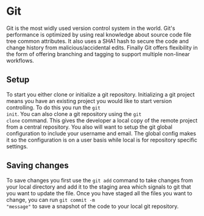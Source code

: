 # Git
Git is the most widly used version control system in the world.
Git's performance is optimized by using real knowledge about source code file tree common attributes.
It also uses a SHA1 hash to secure the code and change history from malicious/accidental edits.
Finally Git offers flexibility in the form of offering branching and tagging to support multiple non-linear workflows.

## Setup
To start you either clone or initialize a git repository.
Initializing a git project means you have an existing project you would like to start version controlling.
To do this you run the <code>git init</code>.
You can also clone a git repository using the <code>git clone</code> command.
This gives the developer a local copy of the remote project from a central repository.
You also will want to  setup the git global configuration to include your username and email. 
The global config makes it so the configuration is on a user basis while local is for repository specific settings. 

## Saving changes
To save changes you first use the <code>git add</code> command to take changes from your local directory and add it to the staging area which signals to git that you want to update the file. Once you have staged all the files you want to change, you can run <code>git commit -m "message"</code> to save a snapshot of the code to your local git repository. 
